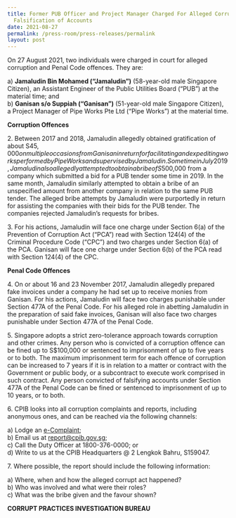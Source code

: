 ```yaml
---
title: Former PUB Officer and Project Manager Charged For Alleged Corruption and
  Falsification of Accounts
date: 2021-08-27
permalink: /press-room/press-releases/permalink
layout: post
---
```

On 27 August 2021, two individuals were charged in court for alleged corruption and Penal Code offences. They are:

a)    **Jamaludin Bin Mohamed (“Jamaludin”)** (58-year-old male Singapore Citizen), an Assistant Engineer of the Public Utilities Board (“PUB”) at the material time; and <br>
b)    **Ganisan s/o Suppiah (“Ganisan”)** (51-year-old male Singapore Citizen), a Project Manager of Pipe Works Pte Ltd (“Pipe Works”) at the material time.

**Corruption Offences**
	
2\.         Between 2017 and 2018, Jamaludin allegedly obtained gratification of about S$45,000 on multiple occasions from Ganisan in return for facilitating and expediting works performed by Pipe Works and supervised by Jamaludin. Sometime in July 2019, Jamaludin also allegedly attempted to obtain a bribe of S$500,000 from a company which submitted a bid for a PUB tender some time in 2019. In the same month, Jamaludin similarly attempted to obtain a bribe of an unspecified amount from another company in relation to the same PUB tender. The alleged bribe attempts by Jamaludin were purportedly in return for assisting the companies with their bids for the PUB tender. The companies rejected Jamaludin’s requests for bribes.

3\.         For his actions, Jamaludin will face one charge under Section 6(a) of the Prevention of Corruption Act (“PCA”) read with Section 124(4) of the Criminal Procedure Code (“CPC”) and two charges under Section 6(a) of the PCA. Ganisan will face one charge under Section 6(b) of the PCA read with Section 124(4) of the CPC.

**Penal Code Offences**

4\.         On or about 16 and 23 November 2017, Jamaludin allegedly prepared fake invoices under a company he had set up to receive monies from Ganisan. For his actions, Jamaludin will face two charges punishable under Section 477A of the Penal Code. For his alleged role in abetting Jamaludin in the preparation of said fake invoices, Ganisan will also face two charges punishable under Section 477A of the Penal Code.

5\.         Singapore adopts a strict zero-tolerance approach towards corruption and other crimes. Any person who is convicted of a corruption offence can be fined up to S$100,000 or sentenced to imprisonment of up to five years or to both. The maximum imprisonment term for each offence of corruption can be increased to 7 years if it is in relation to a matter or contract with the Government or public body, or a subcontract to execute work comprised in such contract. Any person convicted of falsifying accounts under Section 477A of the Penal Code can be fined or sentenced to imprisonment of up to 10 years, or to both.

6\.         CPIB looks into all corruption complaints and reports, including anonymous ones, and can be reached via the following channels:

a) Lodge an [e-Complaint](/e-services/e-complaint-for-corrupt-conduct);<br>
b) Email us at <a href="mailto:report@cpib.gov.sg" class="spamspan">report@cpib.gov.sg</a>;<br>
c) Call the Duty Officer at 1800-376-0000; or<br>
d) Write to us at the CPIB Headquarters @ 2 Lengkok Bahru, S159047.

7\.        Where possible, the report should include the following information:

a) Where, when and how the alleged corrupt act happened?<br>
b) Who was involved and what were their roles?<br>
c) What was the bribe given and the favour shown?

**CORRUPT PRACTICES INVESTIGATION BUREAU**